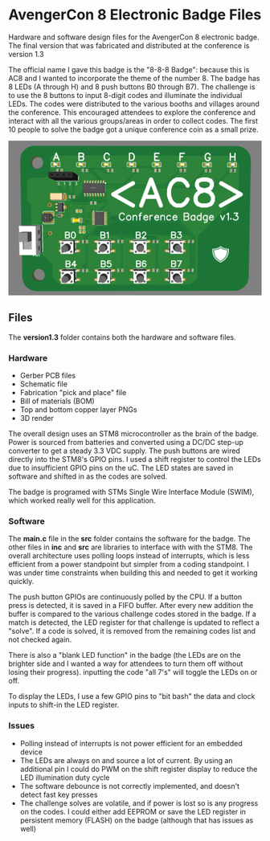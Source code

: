 # AvengerCon 8 Electronic Badge Files

Hardware and software design files for the AvengerCon 8 electronic badge. The final version that was fabricated and distributed at the conference is version 1.3

The official name I gave this badge is the "8-8-8 Badge": because this is AC8 and I wanted to incorporate the theme of the number 8. The badge has 8 LEDs (A through H) and 8 push buttons B0 through B7). The challenge is to use the 8 buttons to input 8-digit codes and illuminate the individual LEDs. The codes were distributed to the various booths and villages around the conference. This encouraged attendees to explore the conference and interact with all the various groups/areas in order to collect codes. The first 10 people to solve the badge got a unique conference coin as a small prize.

![Image](3d_render.png)  

## Files

The **version1.3** folder contains both the hardware and software files.

### Hardware

 - Gerber PCB files
 - Schematic file
 - Fabrication "pick and place" file
 - Bill of materials (BOM) 
 - Top and bottom copper layer PNGs
 - 3D render

The overall design uses an STM8 microcontroller as the brain of the badge. Power is sourced from batteries and converted using a DC/DC step-up converter to get a steady 3.3 VDC supply. The push buttons are wired directly into the STM8's GPIO pins. I used a shift register to control the LEDs due to insufficient GPIO pins on the uC. The LED states are saved in software and shifted in as the codes are solved.

The badge is programed with STMs Single Wire Interface Module (SWIM), which worked really well for this application.

### Software

The **main.c** file in the **src** folder contains the software for the badge. The other files in **inc** and **src** are libraries to interface with with the STM8. The overall architecture uses polling loops instead of interrupts, which is less efficient from a power standpoint but simpler from a coding standpoint. I was under time constraints when building this and needed to get it working quickly.

The push button GPIOs are continuously polled by the CPU. If a button press is detected, it is saved in a FIFO buffer. After every new addition the buffer is compared to the various challenge codes stored in the badge. If a match is detected, the LED register for that challenge is updated to reflect a "solve". If a code is solved, it is removed from the remaining codes list and not checked again.

There is also a "blank LED function" in the badge (the LEDs are on the brighter side and I wanted a way for attendees to turn them off without losing their progress). inputting the code "all 7's" will toggle the LEDs on or off.

To display the LEDs, I use a few GPIO pins to "bit bash" the data and clock inputs to shift-in the LED register.

### Issues
- Polling instead of interrupts is not power efficient for an embedded device
- The LEDs are always on and source a lot of current. By using an additional pin I could do PWM on the shift register display to reduce the LED illumination duty cycle
- The software debounce is not correctly implemented, and doesn't detect fast key presses
- The challenge solves are volatile, and if power is lost so is any progress on the codes. I could either add EEPROM or save the LED register in persistent memory (FLASH) on the badge (although that has issues as well)
